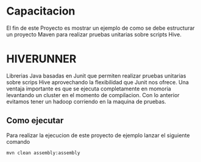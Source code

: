 # Capacitacion
El fin de este Proyecto es mostrar un ejemplo de como se debe estructurar un proyecto Maven para realizar pruebas unitarias sobre scripts Hive.

# HIVERUNNER
Librerias Java basadas en Junit que permiten realizar pruebas unitarias sobre scrips Hive aprovechando la flexibilidad que Junit nos ofrece. Una ventaja importante es que se ejecuta completamente en momoria levantando un cluster en el momento de compilacion. Con lo anterior evitamos tener un hadoop corriendo en la maquina de pruebas.

## Como ejecutar
Para realizar la ejecucion de este proyecto de ejemplo lanzar el siguiente comando

	mvn clean assembly:assembly


